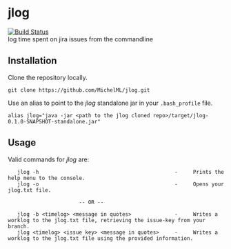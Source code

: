 # jlog
<div>
<a href="https://github.com/MichelML/jlog2"><img src="https://travis-ci.org/MichelML/jlog2.svg?branch=master"  alt='Build Status'></img></a>
</div>
log time spent on jira issues from the commandline

## Installation  
  
Clone the repository locally.  
  
```
git clone https://github.com/MichelML/jlog.git  
```

Use an alias to point to the _jlog_ standalone jar in your `.bash_profile` file. 
  
```
alias jlog="java -jar <path to the jlog cloned repo>/target/jlog-0.1.0-SNAPSHOT-standalone.jar"
```

## Usage  

Valid commands for _jlog_ are:

``` 
   jlog -h                                            -     Prints the help menu to the console.
   jlog -o                                            -     Opens your jlog.txt file.

                       -- OR --

   jlog -b <timelog> <message in quotes>              -     Writes a worklog to the jlog.txt file, retrieving the issue-key from your branch.
   jlog <timelog> <issue key> <message in quotes>     -     Writes a worklog to the jlog.txt file using the provided information.
```

